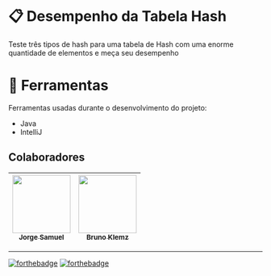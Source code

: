 # 📋 Desempenho da Tabela Hash

Teste três tipos de hash para uma tabela de Hash com uma enorme quantidade de elementos e meça seu desempenho

# 📌 Ferramentas

Ferramentas usadas durante o desenvolvimento do projeto:

- Java
- IntelliJ

## Colaboradores

| [<img loading="lazy" src="https://avatars.githubusercontent.com/u/116199476?v=4" width=115><br><sub>Jorge Samuel</sub>](https://github.com/JorgeSTJordao) |  [<img loading="lazy" src="https://avatars.githubusercontent.com/u/107573048?v=4" width=115><br><sub>Bruno Klemz</sub>](https://github.com/Klemz2701) |  
| :---: | :---: | 

<hr>

[![forthebadge](https://forthebadge.com/images/badges/made-with-java.svg)](https://forthebadge.com)
[![forthebadge](https://forthebadge.com/images/badges/open-source.svg)](https://forthebadge.com)
